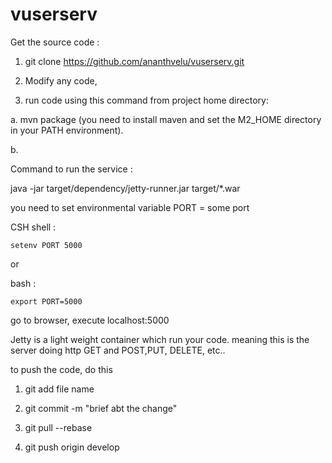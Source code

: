 vuserserv
=========

Get the source code :

1. git clone https://github.com/ananthvelu/vuserserv.git 

2. Modify any code,

3. run code using this command from project home directory:

a. mvn package (you need to install maven and set the M2_HOME directory in your PATH environment). 

b. 

Command to run the service :

java -jar target/dependency/jetty-runner.jar target/*.war

you need to set environmental variable PORT = some port 

CSH shell :
   	
	setenv PORT 5000
or 

bash :

	export PORT=5000

go to browser, execute localhost:5000

Jetty is a light weight container which run your code. meaning this is the server doing http GET and POST,PUT, DELETE, etc..


to push the code, do this

1. git add file name

2. git commit -m "brief abt the change"

3. git pull --rebase

4. git push origin develop
